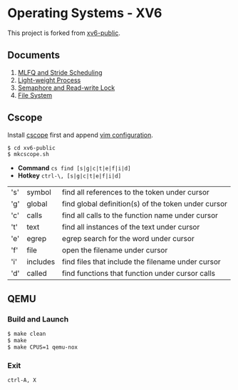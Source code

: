 # Operating Systems - XV6

This project is forked from [xv6-public](https://github.com/mit-pdos/xv6-public).

## Documents

1. [MLFQ and Stride Scheduling](./docs/01-MLFQ-and-Stride.md)
1. [Light-weight Process](./docs/02-Light-weight-Process.md)
1. [Semaphore and Read-write Lock](./docs/03-Semaphore-and-RW-Lock.md)
1. [File System](./docs/04-File-System.md)

## Cscope

Install [cscope](http://cscope.sourceforge.net) first
and append [vim configuration](./cscope-conf.vim).

```sh
$ cd xv6-public
$ mkcscope.sh
```

* **Command** `cs find [s|g|c|t|e|f|i|d]`
* **Hotkey** `ctrl-\, [s|g|c|t|e|f|i|d]`

|     |          |                                                     |
| --- | -------- | --------------------------------------------------- |
| 's' | symbol   | find all references to the token under cursor       |
| 'g' | global   | find global definition(s) of the token under cursor |
| 'c' | calls    | find all calls to the function name under cursor    |
| 't' | text     | find all instances of the text under cursor         |
| 'e' | egrep    | egrep search for the word under cursor              |
| 'f' | file     | open the filename under cursor                      |
| 'i' | includes | find files that include the filename under cursor   |
| 'd' | called   | find functions that function under cursor calls     |

## QEMU

### Build and Launch

```sh
$ make clean
$ make
$ make CPUS=1 qemu-nox
```

### Exit

`ctrl-A, X`
